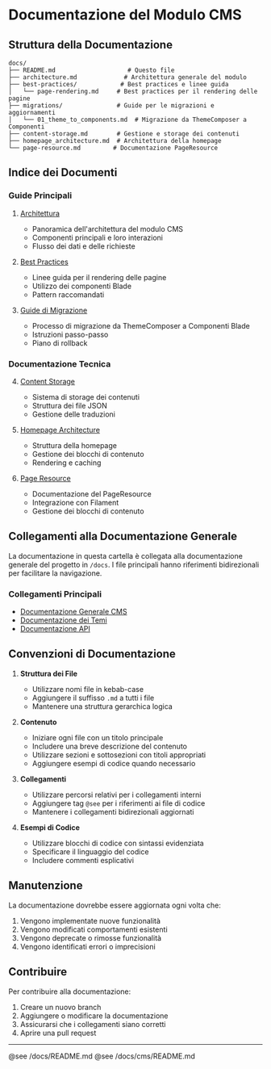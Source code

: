 # Documentazione del Modulo CMS

## Struttura della Documentazione

```
docs/
├── README.md                    # Questo file
├── architecture.md             # Architettura generale del modulo
├── best-practices/            # Best practices e linee guida
│   └── page-rendering.md     # Best practices per il rendering delle pagine
├── migrations/               # Guide per le migrazioni e aggiornamenti
│   └── 01_theme_to_components.md  # Migrazione da ThemeComposer a Componenti
├── content-storage.md        # Gestione e storage dei contenuti
├── homepage_architecture.md  # Architettura della homepage
└── page-resource.md         # Documentazione PageResource
```

## Indice dei Documenti

### Guide Principali

1. [Architettura](architecture.md)
   - Panoramica dell'architettura del modulo CMS
   - Componenti principali e loro interazioni
   - Flusso dei dati e delle richieste

2. [Best Practices](best-practices/page-rendering.md)
   - Linee guida per il rendering delle pagine
   - Utilizzo dei componenti Blade
   - Pattern raccomandati

3. [Guide di Migrazione](migrations/01_theme_to_components.md)
   - Processo di migrazione da ThemeComposer a Componenti Blade
   - Istruzioni passo-passo
   - Piano di rollback

### Documentazione Tecnica

4. [Content Storage](content-storage.md)
   - Sistema di storage dei contenuti
   - Struttura dei file JSON
   - Gestione delle traduzioni

5. [Homepage Architecture](homepage_architecture.md)
   - Struttura della homepage
   - Gestione dei blocchi di contenuto
   - Rendering e caching

6. [Page Resource](page-resource.md)
   - Documentazione del PageResource
   - Integrazione con Filament
   - Gestione dei blocchi di contenuto

## Collegamenti alla Documentazione Generale

La documentazione in questa cartella è collegata alla documentazione generale del progetto in `/docs`. I file principali hanno riferimenti bidirezionali per facilitare la navigazione.

### Collegamenti Principali

- [Documentazione Generale CMS](/docs/cms/README.md)
- [Documentazione dei Temi](/docs/themes/README.md)
- [Documentazione API](/docs/api/README.md)

## Convenzioni di Documentazione

1. **Struttura dei File**
   - Utilizzare nomi file in kebab-case
   - Aggiungere il suffisso `.md` a tutti i file
   - Mantenere una struttura gerarchica logica

2. **Contenuto**
   - Iniziare ogni file con un titolo principale
   - Includere una breve descrizione del contenuto
   - Utilizzare sezioni e sottosezioni con titoli appropriati
   - Aggiungere esempi di codice quando necessario

3. **Collegamenti**
   - Utilizzare percorsi relativi per i collegamenti interni
   - Aggiungere tag `@see` per i riferimenti ai file di codice
   - Mantenere i collegamenti bidirezionali aggiornati

4. **Esempi di Codice**
   - Utilizzare blocchi di codice con sintassi evidenziata
   - Specificare il linguaggio del codice
   - Includere commenti esplicativi

## Manutenzione

La documentazione dovrebbe essere aggiornata ogni volta che:

1. Vengono implementate nuove funzionalità
2. Vengono modificati comportamenti esistenti
3. Vengono deprecate o rimosse funzionalità
4. Vengono identificati errori o imprecisioni

## Contribuire

Per contribuire alla documentazione:

1. Creare un nuovo branch
2. Aggiungere o modificare la documentazione
3. Assicurarsi che i collegamenti siano corretti
4. Aprire una pull request

---
@see /docs/README.md
@see /docs/cms/README.md
